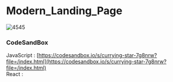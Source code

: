 # Modern_Landing_Page

![4545](https://github.com/MontaKr/Site/assets/115155803/b985712e-6bb5-4c41-a4a4-7e12a99a41ab)

### CodeSandBox

JavaScript : [https://codesandbox.io/s/currying-star-7g8nrw?file=/index.html](https://codesandbox.io/s/currying-star-7g8nrw?file=/index.html) \
React : []()
